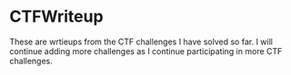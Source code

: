 # CTFWriteup
These are wrtieups from the CTF challenges I have solved so far. I will continue adding more challenges as I continue participating in more CTF challenges. 
